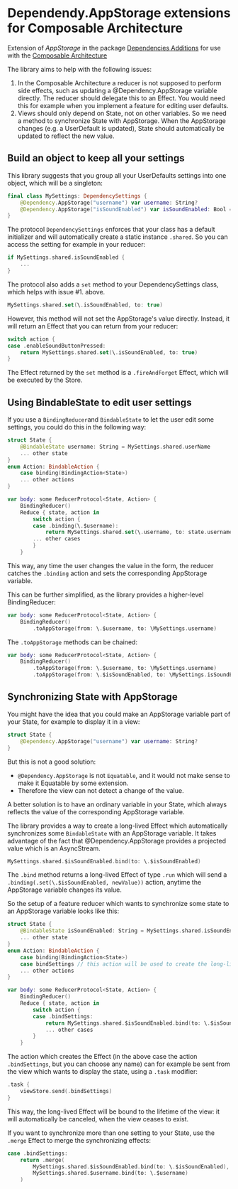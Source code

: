 # Dependendy.AppStorage extensions for Composable Architecture

Extension of *AppStorage* in the package [Dependencies Additions](https://github.com/tgrapperon/swift-dependencies-additions.git) for use with the [Composable Architecture](https://github.com/pointfreeco/swift-composable-architecture)

The library aims to help with the following issues:
1. In the Composable Architecture a reducer is not supposed to perform side effects, such as updating a @Dependency.AppStorage variable directly. The reducer should delegate this to an Effect. You would need this for example when you implement a feature for editing user defaults.
2. Views should only depend on State, not on other variables. So we need a method to synchronize State with AppStorage. When the AppStorage changes (e.g. a UserDefault is updated), State should automatically be updated to reflect the new value.

## Build an object to keep all your settings

This library suggests that you group all your UserDefaults settings into one object, which will be a singleton:
```swift
final class MySettings: DependencySettings {
    @Dependency.AppStorage("username") var username: String?
    @Dependency.AppStorage("isSoundEnabled") var isSoundEnabled: Bool = false
}
```

The protocol `DependencySettings` enforces that your class has a default initializer and will automatically create a static instance `.shared`. So you can access the setting for example in your reducer:
```swift
if MySettings.shared.isSoundEnabled {
    ...
}
```
The protocol also adds a `set` method to your DependencySettings class, which helps with issue #1. above.
```swift
MySettings.shared.set(\.isSoundEnabled, to: true)
```
However, this method will not set the AppStorage's value directly. Instead, it will return an Effect that you can return from your reducer:
```swift
switch action {
case .enableSoundButtonPressed:
    return MySettings.shared.set(\.isSoundEnabled, to: true)
}
```
The Effect returned by the `set` method is a `.fireAndForget` Effect, which will be executed by the Store.

## Using BindableState to edit user settings
If you use a `BindingReducer`and `BindableState` to let the user edit some settings, you could do this in the following way:
```swift
struct State {
    @BindableState username: String = MySettings.shared.userName
    ... other state
}
enum Action: BindableAction {
    case binding(BindingAction<State>)
    ... other actions
}

var body: some ReducerProtocol<State, Action> {
    BindingReducer()
    Reduce { state, action in
        switch action {
        case .binding(\.$username):
            return MySettings.shared.set(\.username, to: state.username)
        ... other cases
        }
    }
```
This way, any time the user changes the value in the form, the reducer catches the `.binding` action and sets the corresponding AppStorage variable.

This can be further simplified, as the library provides a higher-level BindingReducer:
```swift
var body: some ReducerProtocol<State, Action> {
    BindingReducer()
        .toAppStorage(from: \.$username, to: \MySettings.username)
```
The `.toAppStorage` methods can be chained:
```swift
var body: some ReducerProtocol<State, Action> {
    BindingReducer()
        .toAppStorage(from: \.$username, to: \MySettings.username)
        .toAppStorage(from: \.$isSoundEnabled, to: \MySettings.isSoundEnabled)
```

## Synchronizing State with AppStorage

You might have the idea that you could make an AppStorage variable part of your State, for example to display it in a view:
```swift
struct State {
    @Dependency.AppStorage("username") var username: String?
}
```
But this is not a good solution:
- `@Dependency.AppStorage` is not `Equatable`, and it would not make sense to make it Equatable by some extension.
- Therefore the view can not detect a change of the value.

A better solution is to have an ordinary variable in your State, which always reflects the value of the corresponding AppStorage variable.

The library provides a way to create a long-lived Effect which automatically synchronizes some `BindableState` with an AppStorage variable. It takes advantage of the fact that @Dependency.AppStorage provides a projected value which is an AsyncStream.
```swift
MySettings.shared.$isSoundEnabled.bind(to: \.$isSoundEnabled)
```
The `.bind` method returns a long-lived Effect of type `.run` which will send a `.binding(.set(\.$isSoundEnabled, newValue))` action, anytime the AppStorage variable changes its value.

So the setup of a feature reducer which wants to synchronize some state to an AppStorage variable looks like this:
```swift
struct State {
    @BindableState isSoundEnabled: String = MySettings.shared.isSoundEnabled
    ... other state
}
enum Action: BindableAction {
    case binding(BindingAction<State>)
    case bindSettings // this action will be used to create the long-lived Effect
    ... other actions
}

var body: some ReducerProtocol<State, Action> {
    BindingReducer()
    Reduce { state, action in
        switch action {
        case .bindSettings:
            return MySettings.shared.$isSoundEnabled.bind(to: \.$isSoundEnabled)
            ... other cases
        }
    }
```
The action which creates the Effect (in the above case the action `.bindSettings`, but you can choose any name) can for example be sent from the view which wants to display the state, using a `.task` modifier:
```swift
.task {
    viewStore.send(.bindSettings)
}
```
This way, the long-lived Effect will be bound to the lifetime of the view: it will automatically be canceled, when the view ceases to exist.

If you want to synchronize more than one setting to your State, use the `.merge` Effect to merge the synchronizing effects:
```swift
case .bindSettings:
    return .merge(
        MySettings.shared.$isSoundEnabled.bind(to: \.$isSoundEnabled),
        MySettings.shared.$username.bind(to: \.$username)
    )
```

